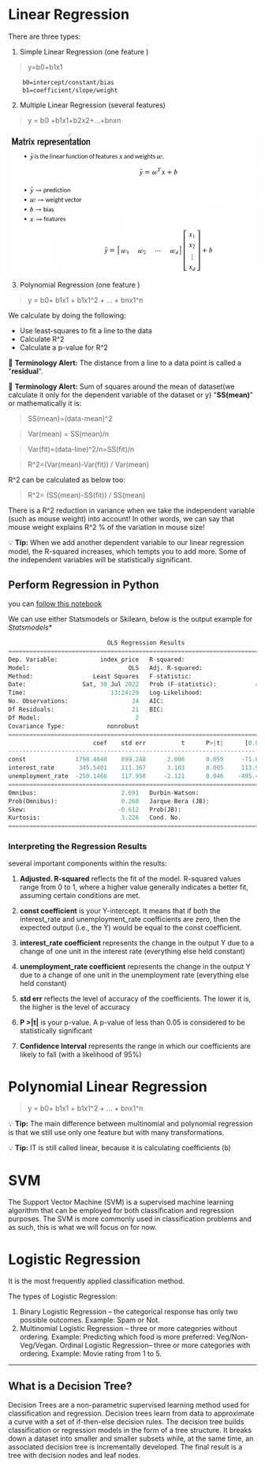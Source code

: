 # Linear Regression
There are three types: 
1. Simple Linear Regression (one feature )
> y=b0+b1x1

        b0=intercept/constant/bias
        b1=coefficient/slope/weight

2. Multiple Linear Regression (several features)
> y = b0 +b1x1+b2x2+...+bnxn

![matrix representation](../data/matrix-representation.png "matrix representation in multiple linear regression")

3. Polynomial Regression (one feature )
> y = b0+ b1x1 + b1x1^2 + ... + bnx1^n


We calculate by doing the following:
- Use least-squares to fit a line to the data
- Calculate R^2
- Calculate a p-value for R^2

:memo: **Terminology Alert:** The distance from a line to a data point is called a "**residual**".

:memo: **Terminology Alert:** Sum of squares around the mean of dataset(we calculate it only for the dependent variable of the  dataset or y) "**SS(mean)**" or mathematically it is:
> SS(mean)=(data-mean)^2

> Var(mean) = SS(mean)/n 

> Var(fit)=(data-line)^2/n=SS(fit)/n

> R^2=(Var(mean)-Var(fit)) / Var(mean)

R^2 can be calculated as below too:

> R^2= (SS(mean)-SS(fit)) / SS(mean)

There is a R^2 reduction in variance when we take the independent variable (such as mouse weight) into account! In other words, we can say that mouse weight explains R^2 % of the variation in mouse size!

:bulb: **Tip:** When we add another dependent variable to our linear regression model, the R-squared increases, which tempts you to add more. Some of the independent variables will be statistically significant.

## Perform Regression in Python
you can [follow this notebook](https://github.com/taaaraaa/lighthouse-data-notes/blob/main/ML/Linear%20Regression%20in%20ML.ipynb)

We can use either  Statsmodels or Skilearn, below is the output example for *Statsmodels**


``` python
                            OLS Regression Results                            
==============================================================================
Dep. Variable:            index_price   R-squared:                       0.898
Model:                            OLS   Adj. R-squared:                  0.888
Method:                 Least Squares   F-statistic:                     92.07
Date:                Sat, 30 Jul 2022   Prob (F-statistic):           4.04e-11
Time:                        13:24:29   Log-Likelihood:                -134.61
No. Observations:                  24   AIC:                             275.2
Df Residuals:                      21   BIC:                             278.8
Df Model:                           2                                         
Covariance Type:            nonrobust                                         
=====================================================================================
                        coef    std err          t      P>|t|      [0.025      0.975]
-------------------------------------------------------------------------------------
const              1798.4040    899.248      2.000      0.059     -71.685    3668.493
interest_rate       345.5401    111.367      3.103      0.005     113.940     577.140
unemployment_rate  -250.1466    117.950     -2.121      0.046    -495.437      -4.856
==============================================================================
Omnibus:                        2.691   Durbin-Watson:                   0.530
Prob(Omnibus):                  0.260   Jarque-Bera (JB):                1.551
Skew:                          -0.612   Prob(JB):                        0.461
Kurtosis:                       3.226   Cond. No.                         394.
==============================================================================
```
### Interpreting the Regression Results
several important components within the results:

1. **Adjusted. R-squared** reflects the fit of the model. R-squared values range from 0 to 1, where a higher value generally indicates a better fit, assuming certain conditions are met.

2. **const coefficient** is your Y-intercept. It means that if both the interest_rate and unemployment_rate coefficients are zero, then the expected output (i.e., the Y) would be equal to the const coefficient.

3. **interest_rate coefficient** represents the change in the output Y due to a change of one unit in the interest rate (everything else held constant)

4. **unemployment_rate coefficient** represents the change in the output Y due to a change of one unit in the unemployment rate (everything else held constant)
5. **std err** reflects the level of accuracy of the coefficients. The lower it is, the higher is the level of accuracy

6. **P >|t|** is your p-value. A p-value of less than 0.05 is considered to be statistically significant

7. **Confidence Interval** represents the range in which our coefficients are likely to fall (with a likelihood of 95%)


# Polynomial Linear Regression

> y = b0+ b1x1 + b1x1^2 + ... + bnx1^n


:bulb: **Tip:** The main difference between multinomial and polynomial regression is that we still use only one feature but with many transformations.

:bulb: **Tip:** IT is still called linear, because it is calculating coefficients (b)

# SVM
The Support Vector Machine (SVM) is a supervised machine learning algorithm that can be employed for both classification and regression purposes. The SVM is more commonly used in classification problems and as such, this is what we will focus on for now.

# Logistic Regression
It is the most frequently applied classification method.

The types of Logistic Regression:

1. Binary Logistic Regression – the categorical response has only two possible outcomes. Example: Spam or Not.
2. Multinomial Logistic Regression – three or more categories without ordering. Example: Predicting which food is more preferred: Veg/Non-Veg/Vegan.
Ordinal Logistic Regression– three or more categories with ordering. Example: Movie rating from 1 to 5.
------------------------
## What is a Decision Tree?
Decision Trees are a non-parametric supervised learning method used for classification and regression. Decision trees learn from data to approximate a curve with a set of if-then-else decision rules. The decision tree builds classification or regression models in the form of a tree structure. It breaks down a dataset into smaller and smaller subsets while, at the same time, an associated decision tree is incrementally developed. The final result is a tree with decision nodes and leaf nodes.